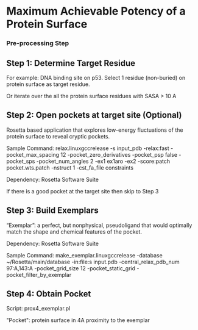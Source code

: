 # Maximum Achievable Potency of a Protein Surface

### Pre-processing Step ###

## Step 1: Determine Target Residue
For example: DNA binding site on p53. Select 1 residue (non-buried) on protein surface as target residue.

Or iterate over the all the protein surface residues with SASA > 10 A

## Step 2: Open pockets at target site (Optional)
Rosetta based application that explores low-energy fluctuations of the protein surface to reveal cryptic pockets.

Sample Command: relax.linuxgccrelease -s input_pdb -relax:fast -pocket_max_spacing 12 -pocket_zero_derivatives -pocket_psp false -pocket_sps -pocket_num_angles 2 -ex1  ex1aro -ex2 -score:patch pocket.wts.patch -nstruct 1 -cst_fa_file constraints

Dependency: Rosetta Software Suite

If there is a good pocket at the target site then skip to Step 3

## Step 3: Build Exemplars
“Exemplar”: a perfect, but nonphysical, pseudoligand that would optimally match the shape and chemical features of the pocket.

Dependency: Rosetta Software Suite

Sample Command: make_exemplar.linuxgccrelease -database ~/Rosetta/main/database -in:file:s input.pdb -central_relax_pdb_num 97:A,143:A -pocket_grid_size 12 -pocket_static_grid -pocket_filter_by_exemplar

## Step 4: Obtain Pocket
Script: prox4_exemplar.pl

"Pocket": protein surface in 4A proximity to the exemplar
